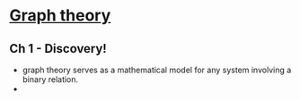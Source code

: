 # [Graph theory](http://www.dtic.mil/dtic/tr/fulltext/u2/705364.pdf)
## Ch 1 - Discovery!
- graph theory serves as a mathematical model for any system involving a binary relation.
- 